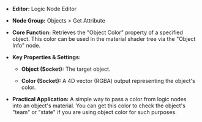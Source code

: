 - **Editor:** Logic Node Editor
    
- **Node Group:** Objects > Get Attribute
    
- **Core Function:** Retrieves the "Object Color" property of a specified object. This color can be used in the material shader tree via the "Object Info" node.
    
- **Key Properties & Settings:**
    
    - **Object (Socket):** The target object.
        
    - **Color (Socket):** A 4D vector (RGBA) output representing the object's color.
        
- **Practical Application:** A simple way to pass a color from logic nodes into an object's material. You can get this color to check the object's "team" or "state" if you are using object color for such purposes.